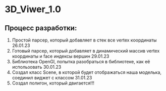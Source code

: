 # 3D_Viwer_1.0

## Процесс разработки:
  1. Простой парсер, который добавляет в стек все vertex координаты 26.01.23
  2. Готовый парсер, который добавляет в динамический массив vertex координаты и face индексы вершин 29.01.23
  3. Библиотека OpenGl, попытка разобраться в библиотеке, как её использовать 30.01.23
  4. Создал класс Scene, в которой будет отображаться наша моделька, соединил виджет с классом 31.01.23
  5. Создал полигон, который двигается!!!
